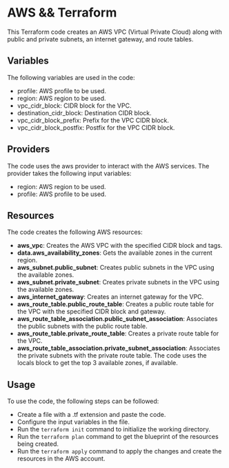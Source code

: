 # AWS && Terraform 
This Terraform code creates an AWS VPC (Virtual Private Cloud) along with public and private subnets, an internet gateway, and route tables.

## Variables
The following variables are used in the code:

- profile: AWS profile to be used.
- region: AWS region to be used. 
- vpc_cidr_block: CIDR block for the VPC.
- destination_cidr_block: Destination CIDR block.
- vpc_cidr_block_prefix: Prefix for the VPC CIDR block.
- vpc_cidr_block_postfix: Postfix for the VPC CIDR block.
## Providers
The code uses the aws provider to interact with the AWS services. The provider takes the following input variables:

- region: AWS region to be used.
- profile: AWS profile to be used.
## Resources
The code creates the following AWS resources:

- **aws_vpc**: Creates the AWS VPC with the specified CIDR block and tags.
- **data.aws_availability_zones**: Gets the available zones in the current region.
- **aws_subnet.public_subnet**: Creates public subnets in the VPC using the available zones.
- **aws_subnet.private_subnet**: Creates private subnets in the VPC using the available zones.
- **aws_internet_gateway**: Creates an internet gateway for the VPC.
- **aws_route_table.public_route_table**: Creates a public route table for the VPC with the specified CIDR block and gateway.
- **aws_route_table_association.public_subnet_association**: Associates the public subnets with the public route table.
- **aws_route_table.private_route_table**: Creates a private route table for the VPC.
- **aws_route_table_association.private_subnet_association**: Associates the private subnets with the private route table.
The code uses the locals block to get the top 3 available zones, if available.

## Usage
To use the code, the following steps can be followed:

- Create a file with a .tf extension and paste the code.
- Configure the input variables in the file.
- Run the `terraform init` command to initialize the working directory.
- Run the `terraform plan` command to get the blueprint of the resources being created.
- Run the `terraform apply` command to apply the changes and create the resources in the AWS account.
  